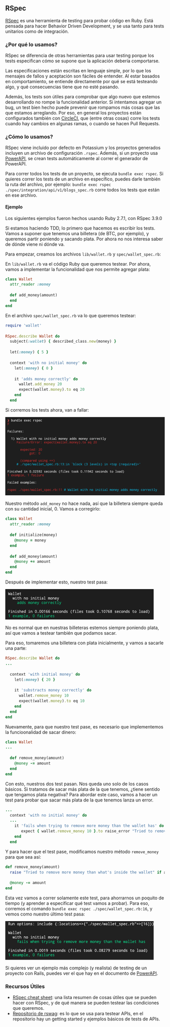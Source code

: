 ## RSpec

[RSpec](https://rspec.info/) es una herramienta de testing para probar código en Ruby. Está pensada para hacer Behavior Driven Development, y se usa tanto para tests unitarios como de integración.


### ¿Por qué lo usamos?

RSpec se diferencia de otras herramientas para usar testing porque los tests especifican cómo se supone que la aplicación debería comportarse.

Las especificaciones están escritas en lenguaje simple, por lo que los mensajes de fallos y aceptación son fáciles de entender. Al estar basados en comportamiento, se entiende directamente por qué se está testeando algo, y qué consecuencias tiene que no esté pasando.

Además, los tests son útiles para comprobar que algo nuevo que estemos desarrollando no rompe la funcionalidad anterior. Si intentamos agregar un bug, un test bien hecho puede prevenir que rompamos más cosas que las que estamos arreglando. Por eso, en general los proyectos están configurados también con [CircleCI](https://circleci.com/), que (entre otras cosas) corre los tests cuando hay cambios en algunas ramas, o cuando se hacen Pull Requests.

### ¿Cómo lo usamos?

RSpec viene incluido por defecto en Potassium y los proyectos generados incluyen un archivo de configuración `.rspec`. Además, si un proyecto usa [PowerAPI](./power_api.md), se crean tests automáticamente al correr el generador de PowerAPI.

Para correr todos los tests de un proyecto, se ejecuta `bundle exec rspec`. Si quieres correr los tests de un archivo en específico, puedes darle también la ruta del archivo, por ejemplo: `bundle exec rspec ./spec/integration/api/v1/blogs_spec.rb` corre todos los tests que están en ese archivo.

#### Ejemplo

Los siguientes ejemplos fueron hechos usando Ruby 2.7.1, con RSpec 3.9.0

Si estamos haciendo TDD, lo primero que hacemos es escribir los tests. Vamos a suponer que tenemos una billetera (de BTC, por ejemplo), y queremos partir poniendo y sacando plata. Por ahora no nos interesa saber de dónde viene ni dónde va.

Para empezar, creamos los archivos `lib/wallet.rb` y `spec/wallet_spec.rb`:

En `lib/wallet.rb` va el código Ruby que queremos testear. Por ahora, vamos a implementar la funcionalidad que nos permite agregar plata:

```ruby
class Wallet
  attr_reader :money

  def add_money(amount)
  end
end

```

En el archivo `spec/wallet_spec.rb` va lo que queremos testear:

```ruby
require 'wallet'

RSpec.describe Wallet do
  subject(:wallet) { described_class.new(money) }

  let(:money) { 5 }

  context 'with no initial money' do
    let(:money) { 0 }

    it 'adds money correctly' do
      wallet.add_money 20
      expect(wallet.money).to eq 20
    end
  end
```

Si corremos los tests ahora, van a fallar:

<img src="./assets/rspec-failed-test.png" />

Nuestro método `add_money` no hace nada, así que la billetera siempre queda con su cantidad inicial, 0. Vamos a corregirlo:

```ruby
class Wallet
  attr_reader :money

  def initialize(money)
    @money = money
  end

  def add_money(amount)
    @money += amount
  end
end
```

Después de implementar esto, nuestro test pasa:


<img src="./assets/rspec-successful-test.png" />

No es normal que en nuestras billeteras estemos siempre poniendo plata, así que vamos a testear también que podamos sacar.

Para eso, tomaremos una billetera con plata inicialmente, y vamos a sacarle una parte:

```ruby
RSpec.describe Wallet do
...

  context 'with initial money' do
    let(:money) { 20 }

    it 'substracts money correctly' do
      wallet.remove_money 10
      expect(wallet.money).to eq 10
    end
  end
end
```

Nuevamente, para que nuestro test pase, es necesario que implementemos la funcioonalidad de sacar dinero:

```ruby
class Wallet
...

  def remove_money(amount)
    @money -= amount
  end
end
```

Con esto, nuestros dos test pasan. Nos queda uno solo de los casos básicos. Si tratamos de sacar más plata de la que tenemos, ¿tiene sentido que tengamos plata negativa? Para abordar este caso, vamos a hacer un test para probar que sacar más plata de la que tenemos lanza un error.

```ruby
...
  context 'with no initial money' do
  ...
    it 'fails when trying to remove more money than the wallet has' do
       expect { wallet.remove_money 10 }.to raise_error "Tried to remove more money than what's inside the wallet"
    end
  end
```

Y para hacer que el test pase, modificamos nuestro método `remove_money` para que sea así:

```ruby
def remove_money(amount)
  raise "Tried to remove more money than what's inside the wallet" if amount > @money

  @money -= amount
end
```

Esta vez vamos a correr solamente este test, para ahorrarnos un poquito de tiempo (y aprender a especificar qué test vamos a probar). Para eso, corremos el comando `bundle exec rspec ./spec/wallet_spec.rb:16`, y vemos como nuestro último test pasa:

<img src="./assets/rspec-specific-test.png" />


Si quieres ver un ejemplo más complejo (y realista) de testing de un proyecto con Rails, puedes ver el que hay en el documento de [PowerAPI](./power_api.md).

### Recursos Útiles

- [RSpec cheat sheet](https://devhints.io/rspec): una lista resumen de cosas útiles que se pueden hacer con RSpec, y de qué manera se pueden testear las condiciones que queremos.
- [Repositorio de rswag](https://github.com/rswag/rswag): es lo que se usa para testear APIs, en el repositorio hay un getting started y ejemplos básicos de tests de APIs.
